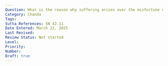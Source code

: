 ```yaml
---
Question: What is the reason why suffering arises over the misfortune of some individuals and not others?
Category: Chanda
Tags:
Sutta References: SN 42.11
Date Entered: March 22, 2025
Last Revised:
Review Status: Not started
Level: 
Priority: 
Number: 
Draft: true
---
```

